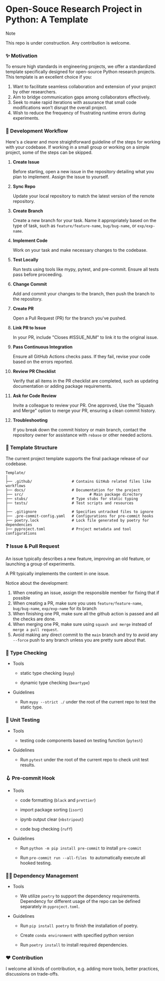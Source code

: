 # Open-Souce Research Project in Python: A Template
> [!NOTE]
> This repo is under construction. Any contribution is welcome.

### ✨ Motivation

To ensure high standards in engineering projects, we offer a standardized template specifically designed for open-source Python research projects. This template is an excellent choice if you:

1. Want to facilitate seamless collaboration and extension of your project by other researchers.
2. Aim to bridge communication gaps among collaborators effectively.
3. Seek to make rapid iterations with assurance that small code modifications won’t disrupt the overall project.
4. Wish to reduce the frequency of frustrating runtime errors during experiments.

### 🔨 Development Workflow 

Here's a clearer and more straightforward guideline of the steps for working with your codebase. If working in a small group or working on a simple project, some of the steps can be skipped.

1. **Create Issue**

   Before starting, open a new issue in the repository detailing what you plan to implement. Assign the issue to yourself.

2. **Sync Repo** 

   Update your local repository to match the latest version of the remote repository.

3. **Create Branch** 

   Create a new branch for your task. Name it appropriately based on the type of task, such as `feature/feature-name`, `bug/bug-name`, or `exp/exp-name`.

4. **Implement Code** 

   Work on your task and make necessary changes to the codebase.

5. **Test Locally** 

   Run tests using tools like mypy, pytest, and pre-commit. Ensure all tests pass before proceeding.

6. **Change Commit** 

   Add and commit your changes to the branch, then push the branch to the repository.

7. **Create PR** 

   Open a Pull Request (PR) for the branch you've pushed.

8. **Link PR to Issue** 

   In your PR, include "Closes #ISSUE_NUM" to link it to the original issue.

9. **Pass Continuous Integration** 

   Ensure all GitHub Actions checks pass. If they fail, revise your code based on the errors reported.

10. **Review PR Checklist** 

    Verify that all items in the PR checklist are completed, such as updating documentation or adding package requirements.

11. **Ask for Code Review** 

    Invite a colleague to review your PR. One approved, Use the "Squash and Merge" option to merge your PR, ensuring a clean commit history.

12. **Troubleshooting** 

    If you break down the commit history or main branch, contact the repository owner for assistance with `rebase` or other needed actions.

### 💼 Template Structure

The current project template supports the final package release of our codebase.

```
Template/
│
├── .github/                  # Contains GitHub related files like workflows
├── docs/                     # Documentation for the project
├── src/            				  # Main package directory
├── stubs/                    # Type stubs for static typing
├── tests/                    # Test scripts and resources
│
├── .gitignore                # Specifies untracked files to ignore
├── .pre-commit-config.yaml   # Configurations for pre-commit hooks
├── poetry.lock               # Lock file generated by poetry for dependencies
├── pyproject.toml            # Project metadata and tool configurations
```

### ❓ Issue & Pull Request

An issue typically describes a new feature, improving an old feature, or launching a group of experiments.

A PR typically implements the content in one issue.

Notice about the development:

1. When creating an issue, assign the responsible member for fixing that if possible
2. When creating a PR, make sure you uses `feature/feature-name`, `bug/bug-name`, `exp/exp-name` for its branch
3. When finishing one PR, make sure all the github action is passed and all the checks are done.
4. When merging one PR, make sure using `squash and merge` instead of `merge a pull request`.
5. Avoid making any direct commit to the `main` branch and try to avoid any `--force` push to any branch unless you are pretty sure about that.

### 👷 Type Checking

* Tools

  * static type checking (`mypy`) 

  * dynamic type checking (`beartype`)

* Guidelines
  * Run `mypy --strict ./` under the root of the current repo to test the static type.

### 🏅️ Unit Testing

* Tools
  * testing code components based on testing function (`pytest`)

* Guidelines
  * Run `pytest` under the root of the current repo to check unit test results.

### 🪝 Pre-commit Hook

* Tools

  * code formatting (`black` and `prettier`)

  * import package sorting (`isort`)

  * ipynb output clear (`nbstripout`) 

  * code bug checking (`ruff`)

* Guidelines

  * Run `python -m pip install pre-commit` to install `pre-commit`

  * Run `pre-commit run --all-files ` to automatically execute all hooked testing.

### 🧑‍💼 Dependency Management

* Tools
  * We utilize `poetry` to support the dependency requirements. Dependency for different usage of the repo can be defined separately in `pyproject.toml`.

* Guidelines

  * Run `pip install poetry` to finish the installation of poetry.

  * Create `conda environment` with specified python version

  * Run `poetry install` to install required dependencies.

### ❤️ Contribution

I welcome all kinds of contribution, e.g. adding more tools, better practices, discussions on trade-offs.

#### 
